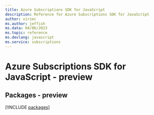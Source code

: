 ```yaml
---
title: Azure Subscriptions SDK for JavaScript
description: Reference for Azure Subscriptions SDK for JavaScript
author: xirzec
ms.author: jeffish
ms.data: 04/06/2023
ms.topic: reference
ms.devlang: javascript
ms.service: subscriptions
---
```

# Azure Subscriptions SDK for JavaScript - preview
## Packages - preview
[!INCLUDE [packages](subscriptions-index.md)]
